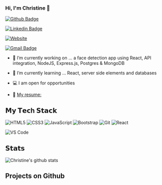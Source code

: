 ### Hi, I'm Christine 👋

[![Github Badge](https://img.shields.io/badge/-@christinetrant-%23181717?style=flat-square&logo=github)](https://github.com/christinetrant)

[![Linkedin Badge](https://img.shields.io/badge/-christinetrant-blue?style=flat-square&logo=Linkedin&logoColor=white&link=https://www.linkedin.com/in/christinetrant/)](https://www.linkedin.com/in/christinetrant/)

[![Website](https://img.shields.io/website?color=0ab9e6&style=flat-square&up_message=christinetrant.com&url=https%3A%2F%2Fchristinetrant.com)](https://christinetrant.com)

[![Gmail Badge](https://img.shields.io/badge/-christinetrant@gmail.com-c14438?style=flat-square&logo=Gmail&logoColor=white&link=mailto:christinetrant@gmail.com)](mailto:christinetrant@gmail.com)


- 🔭 I’m currently working on ... a face detection app using React, API integration, NodeJS, Express.js, Postgres & MongoDB
- 🌱 I’m currently learning ... React, server side elements and databases

- 💻 I am open for opportunities
- 📝 [My resume: ](https://www.christinetrant.com/files/Christine_Trant_CV_2020.pdf)


## 𝗠𝘆 𝗧𝗲𝗰h 𝗦𝘁𝗮𝗰𝗸
<!-- https://github.com/Ileriayo/markdown-badges -->
![HTML5](https://img.shields.io/badge/-HTML5-%23E44D27?style=flat-square&logo=html5&logoColor=ffffff)
![CSS3](https://img.shields.io/badge/-CSS3-%231572B6?style=flat-square&logo=css3)
![JavaScript](https://img.shields.io/badge/-JavaScript-%23F7DF1C?style=flat-square&logo=javascript&logoColor=000000&labelColor=%23F7DF1C&color=%23FFCE5A)
![Bootstrap](https://img.shields.io/badge/bootstrap%20-%23563D7C.svg?&style=for-the-badge&logo=bootstrap&logoColor=white)
![Git](https://img.shields.io/badge/-Git-%23F05032?style=flat-square&logo=git&logoColor=%23ffffff)
![React](https://img.shields.io/badge/-React-%23282C34?style=flat-square&logo=react)

![VS Code](https://img.shields.io/badge/-VSCode-%23007ACC?style=flat-square&logo=visual-studio-code)
<!-- <img src="https://img.shields.io/badge/express.js%20-%23404d59.svg?&style=for-the-badge"/> -->
<!-- <img src="https://img.shields.io/badge/node.js%20-%2343853D.svg?&style=for-the-badge&logo=node.js&logoColor=white"/> -->

## 𝗦𝘁𝗮𝘁𝘀
![Christine's github stats](https://github-readme-stats.vercel.app/api?username=christinetrant&show_icons=true&theme=radical)

## Projects on Github






<!--
**christinetrant/christinetrant** is a ✨ _special_ ✨ repository because its `README.md` (this file) appears on your GitHub profile.
-->
